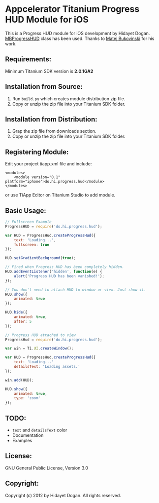 Appcelerator Titanium Progress HUD Module for iOS
=================================================

This is a Progress HUD module for iOS development by Hidayet Dogan.
[MBProgressHUD](https://github.com/jdg/MBProgressHUD) class has been used. Thanks to [Matej Bukovinski](https://github.com/matej) for his work.

Requirements:
-------------
Minimum Titanium SDK version is **2.0.1GA2**

Installation from Source:
-------------------------

1. Run `build.py` which creates module distribution zip file.
2. Copy or unzip the zip file into your Titanium SDK folder.

Installation from Distribution:
-------------------------------

1. Grap the zip file from downloads section.
2. Copy or unzip the zip file into your Titanium SDK folder.

Registering Module:
-------------------

Edit your project tiapp.xml file and include:

```
<modules>
    <module version="0.1" platform="iphone">do.hi.progress.hud</module>
</modules>
```

or use TiApp Editor on Titanium Studio to add module.

Basic Usage:
------------

```JavaScript
// Fullscreen Example
ProgressHUD = require('do.hi.progress.hud');

var HUD = ProgressHud.createProgressHud({
    text: 'Loading...',
    fullscreen: true
});

HUD.setGradientBackground(true);

// Fired when Progress HUD has been completely hidden.
HUD.addEventListener('hidden', function(e) {
    alert('Progress HUD has been vanished!');
});

// You don't need to attach HUD to window or view. Just show it.
HUD.show({
    animated: true
});

HUD.hide({
    animated: true,
    after: 5
});

// Progress HUD attached to view
ProgressHud = require('do.hi.progress.hud');

var win = Ti.UI.createWindow();

var HUD = ProgressHud.createProgressHud({
    text: 'Loading...'
    detailsText: 'Loading assets.'
});

win.add(HUD);

HUD.show({
    animated: true,
    type: 'zoom'
});
```

TODO:
-----
* `text` and `detailsText` color
* Documentation
* Examples

License:
--------

GNU General Public License, Version 3.0

Copyright:
----------
Copyright (c) 2012 by Hidayet Dogan. All rights reserved.
